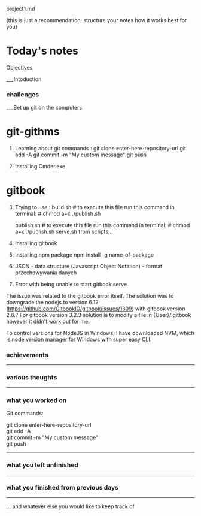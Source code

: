 project1.md

(this is just a recommendation, structure your notes how it works best for you)

# Today's notes

Objectives

___Intoduction

###  challenges

___Set up git on the computers
# git-githms
1) Learning about git commands :
    git clone enter-here-repository-url
    git add -A
    git commit -m "My custom message"
    git push


2) Installing Cmder.exe

# gitbook
3) Trying to use :
    build.sh    # to execute this file run this command in terminal:
                # chmod a+x ./publish.sh
    
    publish.sh  # to execute this file run this command in terminal:
                # chmod a+x ./publish.sh
    serve.sh
from scripts...

4) Installing gitbook
5) Installing npm package
    npm install -g name-of-package

6) JSON - data structure (Javascript Object Notation) - format przechowywania danych

7) Error with being unable to start gitbook serve

The issue was related to the gitbook error itself. 
The solution was to downgrade the nodejs to version 6.12 (https://github.com/GitbookIO/gitbook/issues/1309) with gitbook version 2.6.7
For gitbook version 3.2.3 solution is to modify a file in {User}/.gitbook however it didn't work out for me.

To control versions for NodeJS in Windows, I have downloaded NVM, which is node version manager for Windows with super easy CLI.




###  achievements

___

###  various thoughts

___ 

###  what you worked on
Git commands:

git clone enter-here-repository-url  
git add -A  
git commit -m "My custom message"  
git push  
___

###  what you left unfinished

___

###  what you finished from previous days

___

...  and whatever else you would like to keep track of